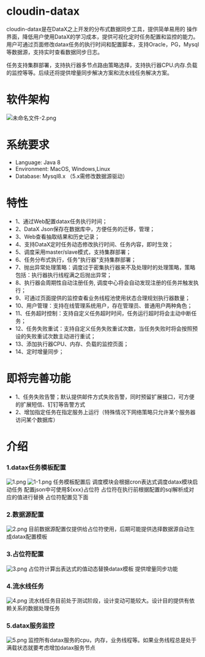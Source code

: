 # cloudin-datax
cloudin-datax是在DataX之上开发的分布式数据同步工具，提供简单易用的
操作界面，降低用户使用DataX的学习成本，提供可视化定时任务配置和监控的能力。用户可通过页面修改datax任务的执行时间和配置脚本，支持Oracle，PG，Mysql等数据源，支持实时查看数据同步日志。

任务支持集群部署，支持执行器多节点路由策略选择，支持执行器CPU.内存.负载的监控等等。后续还将提供增量同步解决方案和流水线任务解决方案。

# 软件架构

![](https://images.gitee.com/uploads/images/2021/0715/100349_dfd6044d_9012733.png "未命名文件-2.png")

# 系统要求

- Language: Java 8<br>
- Environment: MacOS, Windows,Linux
- Database: Mysql8.x （5.x需修改数据源驱动）

# 特性

- 1、通过Web配置datax任务执行时间；
- 2、DataX Json保存在数据库中，方便任务的迁移，管理；
- 3、Web查看抽取结果和历史记录；
- 4、支持DataX定时任务动态修改执行时间、任务内容，即时生效；
- 5、调度采用master/slave模式，支持集群部署；
- 6、任务分布式执行，任务"执行器"支持集群部署；
- 7、抛出异常处理策略：调度过于密集执行器来不及处理时的处理策略，策略包括：执行器执行线程满之后抛出异常；
- 8、执行器会周期性自动注册任务, 调度中心将会自动发现注册的任务并触发执行；
- 9、可通过页面提供的监控查看业务线程池使用状态合理规划执行器数量；
- 10、用户管理：支持在线管理系统用户，存在管理员、普通用户两种角色；
- 11、任务超时控制：支持自定义任务超时时间，任务运行超时将会主动中断任务；
- 12、任务失败重试：支持自定义任务失败重试次数，当任务失败时将会按照预设的失败重试次数主动进行重试；
- 13、添加执行器CPU、内存、负载的监控页面；
- 14、定时增量同步；


# 即将完善功能
- 1、任务失败告警；默认提供邮件方式失败告警，同时预留扩展接口，可方便的扩展短信、钉钉等告警方式
- 2、增加指定任务在指定服务上运行（特殊情况下网络策略只允许某个服务器访问某个数据库）

# 介绍

### 1.datax任务模板配置
![](https://images.gitee.com/uploads/images/2021/0727/221348_0d3b451d_9012733.png "1.png")
![](https://images.gitee.com/uploads/images/2021/0727/221501_75712f60_9012733.png "1-1.png")
任务模板配置后 调度模块会根据cron表达式调度datax模块启动任务 配置json中可使用${xxx}占位符 占位符在执行前根据配置的sql解析成对应的值进行替换 占位符配置见下面

### 2.数据源配置
![](https://images.gitee.com/uploads/images/2021/0727/221856_15deca12_9012733.png "2.png")
目前数据源配置仅提供给占位符使用，后期可能提供选择数据源自动生成datax配置模板

### 3.占位符配置
![](https://images.gitee.com/uploads/images/2021/0727/222044_cdb70fdf_9012733.png "3.png")
占位符计算出表达式的值动态替换datax模板 提供增量同步功能

### 4.流水线任务
![](https://images.gitee.com/uploads/images/2021/0727/222333_36cb4fe1_9012733.png "4.png")
流水线任务目前处于测试阶段，设计变动可能较大。设计目的提供有依赖关系的数据处理任务

### 5.datax服务监控
![](https://images.gitee.com/uploads/images/2021/0727/222519_3b6bdaac_9012733.png "5.png")
监控所有datax服务的cpu，内存，业务线程等。如果业务线程总是处于满载状态就要考虑增加datax服务节点